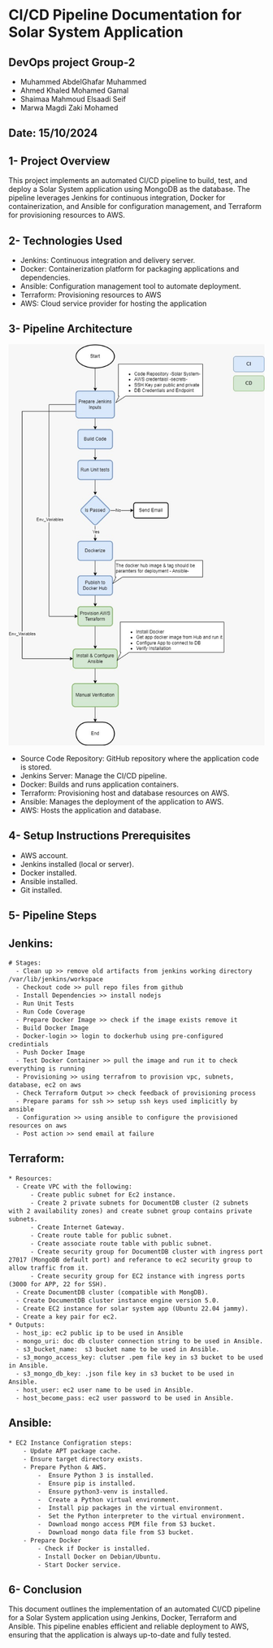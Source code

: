 # CI/CD Pipeline Documentation for Solar System Application

## DevOps project Group-2 
- Muhammed AbdelGhafar Muhammed
- Ahmed Khaled Mohamed Gamal
- Shaimaa Mahmoud Elsaadi Seif
- Marwa Magdi Zaki Mohamed

## Date: 15/10/2024

## 1- Project Overview
This project implements an automated CI/CD pipeline to build, test, and deploy a Solar System application using MongoDB as the database. The pipeline leverages Jenkins for continuous integration, Docker for containerization, and Ansible for configuration management, and Terraform for provisioning resources to AWS.

## 2- Technologies Used
- Jenkins: Continuous integration and delivery server.
- Docker: Containerization platform for packaging applications and dependencies.
- Ansible: Configuration management tool to automate deployment.
- Terraform: Provisioning resources to AWS
- AWS: Cloud service provider for hosting the application

## 3- Pipeline Architecture
![Alt text](https://github.com/DEPIDevOpsTeam2/DEPI-DevOps-Pipeline/blob/production/pipeline%20architecture.jpg)
- Source Code Repository: GitHub repository where the application code is stored.
- Jenkins Server: Manage the CI/CD pipeline.
- Docker: Builds and runs application containers.
- Terraform: Provisioning host and database resources on AWS.
- Ansible: Manages the deployment of the application to AWS.
- AWS: Hosts the application and database.

## 4- Setup Instructions Prerequisites
- AWS account.
- Jenkins installed (local or server).
- Docker installed.
- Ansible installed.
- Git installed.

## 5- Pipeline Steps
  ## Jenkins:
    # Stages:
      - Clean up >> remove old artifacts from jenkins working directory /var/lib/jenkins/workspace
      - Checkout code >> pull repo files from github
      - Install Dependencies >> install nodejs
      - Run Unit Tests
      - Run Code Coverage
      - Prepare Docker Image >> check if the image exists remove it
      - Build Docker Image
      - Docker-login >> login to dockerhub using pre-configured credintials
      - Push Docker Image
      - Test Docker Container >> pull the image and run it to check everything is running
      - Provisioning >> using terrafrom to provision vpc, subnets, database, ec2 on aws
      - Check Terraform Output >> check feedback of provisioning process
      - Prepare params for ssh >> setup ssh keys used implicitly by ansible
      - Configuration >> using ansible to configure the provisioned resources on aws
      - Post action >> send email at failure
  
  ## Terraform:
    * Resources:
      - Create VPC with the following:
          - Create public subnet for Ec2 instance.
          - Create 2 private subnets for DocumentDB cluster (2 subnets with 2 availability zones) and create subnet group contains private subnets.
          - Create Internet Gateway.
          - Create route table for public subnet.
          - Create associate route table with public subnet.
          - Create security group for DocumentDB cluster with ingress port 27017 (MongoDB default port) and referance to ec2 security group to allow traffic from it.
          - Create security group for EC2 instance with ingress ports (3000 for APP, 22 for SSH).
      - Create DocumentDB cluster (compatible with MongDB).
      - Create DocumentDB cluster instance engine version 5.0.
      - Create EC2 instance for solar system app (Ubuntu 22.04 jammy).
      - Create a key pair for ec2.
    * Outputs:
      - host_ip: ec2 public ip to be used in Ansible
      - mongo_uri: doc db cluster connection string to be used in Ansible.
      - s3_bucket_name:  s3 bucket name to be used in Ansible.
      - s3_mongo_access_key: clutser .pem file key in s3 bucket to be used in Ansible.
      - s3_mongo_db_key: .json file key in s3 bucket to be used in Ansible.
      - host_user: ec2 user name to be used in Ansible.
      - host_become_pass: ec2 user password to be used in Ansible.
  
  ## Ansible:
    * EC2 Instance Configration steps:
        - Update APT package cache.
        - Ensure target directory exists.
        - Prepare Python & AWS.
            -  Ensure Python 3 is installed.
            -  Ensure pip is installed.
            -  Ensure python3-venv is installed.
            -  Create a Python virtual environment.
            -  Install pip packages in the virtual environment.
            -  Set the Python interpreter to the virtual environment.
            -  Download mongo access PEM file from S3 bucket.
            -  Download mongo data file from S3 bucket.
        - Prepare Docker
            - Check if Docker is installed.
            - Install Docker on Debian/Ubuntu.
            - Start Docker service.
            
## 6- Conclusion
This document outlines the implementation of an automated CI/CD pipeline for a Solar System application using Jenkins, Docker, Terraform and Ansible. This pipeline enables efficient and reliable deployment to AWS, ensuring that the application is always up-to-date and fully tested.
